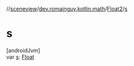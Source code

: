 //[sceneview](../../../index.md)/[dev.romainguy.kotlin.math](../index.md)/[Float2](index.md)/[s](s.md)

# s

[androidJvm]\
var [s](s.md): [Float](https://kotlinlang.org/api/latest/jvm/stdlib/kotlin/-float/index.html)
